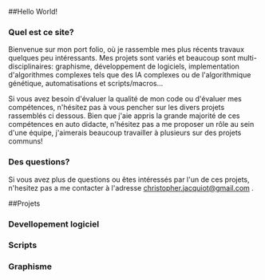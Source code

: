 ##Hello World!

### Quel est ce site?

Bienvenue sur mon port folio, où je rassemble mes plus récents travaux quelques peu intéressants. Mes projets sont variés et beaucoup sont multi-disciplinaires: graphisme, développement de logiciels, implementation d'algorithmes complexes tels que des IA complexes ou de l'algorithmique génétique, automatisations et scripts/macros... 

Si vous avez besoin d'évaluer la qualité de mon code ou d'évaluer mes compétences, n'hésitez pas à vous pencher sur les divers projets rassemblés ci dessous. Bien que j'aie appris la grande majorité de ces compétences en auto didacte, n'hésitez pas a me proposer un rôle au sein d'une équipe, j'aimerais beaucoup travailler à plusieurs sur des projets communs!

### Des questions?
Si vous avez plus de questions ou êtes intéressés par l'un de ces projets, n'hesitez pas a me contacter à l'adresse [christopher.jacquiot@gmail.com](mailto:christopher.jacquiot@gmail.com) .

##Projets

### Devellopement logiciel

### Scripts

### Graphisme
